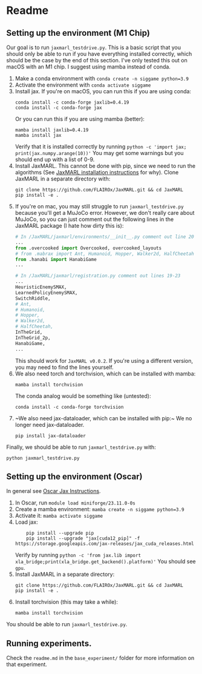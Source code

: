 # Readme

## Setting up the environment (M1 Chip)
Our goal is to run `jaxmarl_testdrive.py`. This is a basic script that you should only be able to run if you have everything installed correctly, which should be the case by the end of this section. I've only tested this out on macOS with an M1 chip. I suggest using mamba instead of conda.

1. Make a conda environment with `conda create -n siggame python=3.9`
2. Activate the environment with `conda activate siggame`
3. Install jax. If you're on macOS, you can run this if you are using conda:
    ```shell
    conda install -c conda-forge jaxlib=0.4.19
    conda install -c conda-forge jax
    ```
    Or you can run this if you are using mamba (better):
    ```shell
    mamba install jaxlib=0.4.19
    mamba install jax
    ```
    Verify that it is installed correctly by running 
    ```python -c 'import jax; print(jax.numpy.arange(10))'```
    You may get some warnings but you should end up with a list of 0-9.
4. Install JaxMARL. This cannot be done with pip, since we need to run the algorithms (See [JaxMARL installation instructions](https://github.com/FLAIROx/JaxMARL/tree/main?tab=readme-ov-file#installation--) for why).
Clone JaxMARL in a separate directory with:
    ```shell
    git clone https://github.com/FLAIROx/JaxMARL.git && cd JaxMARL
    pip install -e .
    ```
5. If you're on mac, you may still struggle to run `jaxmarl_testdrive.py` because you'll get a MuJoCo error. However, we don't really care about MuJoCo, so you can just comment out the following lines in the JaxMARL package (I hate how dirty this is):
    ```python
    # In /JaxMARL/jaxmarl/environments/__init__.py comment out line 20
    ...
    from .overcooked import Overcooked, overcooked_layouts
    # from .mabrax import Ant, Humanoid, Hopper, Walker2d, HalfCheetah
    from .hanabi import HanabiGame
    ...
    ```
    ```python
    # In /JaxMARL/jaxmarl/registration.py comment out lines 19-23
    ...
    HeuristicEnemySMAX,
    LearnedPolicyEnemySMAX,
    SwitchRiddle,
    # Ant,
    # Humanoid,
    # Hopper,
    # Walker2d,
    # HalfCheetah,
    InTheGrid,
    InTheGrid_2p,
    HanabiGame,
    ...
    ```
    This should work for `JaxMARL v0.0.2`. If you're using a different version, you may need to find the lines yourself.
6. We also need torch and torchvision, which can be installed with mamba:
    ```shell
    mamba install torchvision
    ```
    The conda analog would be something like (untested):
    ```shell
    conda install -c conda-forge torchvision
    ```
7. ~We also need jax-dataloader, which can be installed with pip:~ We no longer need jax-dataloader.
    ```shell
    pip install jax-dataloader
    ```

Finally, we should be able to run `jaxmarl_testdrive.py` with:
```shell
python jaxmarl_testdrive.py
```

## Setting up the environment (Oscar)
In general see [Oscar Jax Instructions](https://docs.ccv.brown.edu/oscar/gpu-computing/installing-frameworks-pytorch-tensorflow-jax/installing-jax).

1. In Oscar, run `module load miniforge/23.11.0-0s`
2. Create a mamba environment: `mamba create -n siggame python=3.9`
3. Activate it: `mamba activate siggame`
4. Load jax:
    ```shell
        pip install --upgrade pip
        pip install --upgrade "jax[cuda12_pip]" -f https://storage.googleapis.com/jax-releases/jax_cuda_releases.html
    ```
    Verify by running `python -c 'from jax.lib import xla_bridge;print(xla_bridge.get_backend().platform)'`
    You should see `gpu`.
5. Install JaxMARL in a separate directory:
    ```shell
    git clone https://github.com/FLAIROx/JaxMARL.git && cd JaxMARL
    pip install -e .
    ```
6. Install torchvision (this may take a while):
    ```shell
    mamba install torchvision
    ```

You should be able to run `jaxmarl_testdrive.py`.
    

## Running experiments.
Check the `readme.md` in the `base_experiment/` folder for more information on that experiment.
